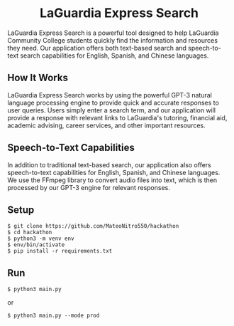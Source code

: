 <h1 align="center">LaGuardia Express Search</h1>

LaGuardia Express Search is a powerful tool designed to help LaGuardia Community College students quickly find the information and resources they need. Our application offers both text-based search and speech-to-text search capabilities for English, Spanish, and Chinese languages.

## How It Works

LaGuardia Express Search works by using the powerful GPT-3 natural language processing engine to provide quick and accurate responses to user queries. Users simply enter a search term, and our application will provide a response with relevant links to LaGuardia's tutoring, financial aid, academic advising, career services, and other important resources.

## Speech-to-Text Capabilities

In addition to traditional text-based search, our application also offers speech-to-text capabilities for English, Spanish, and Chinese languages. We use the FFmpeg library to convert audio files into text, which is then processed by our GPT-3 engine for relevant responses.

## Setup
```
$ git clone https://github.com/MateoNitro550/hackathon
$ cd hackathon
$ python3 -m venv env
$ env/bin/activate
$ pip install -r requirements.txt
```

## Run
```
$ python3 main.py
```
or
```
$ python3 main.py --mode prod
```
